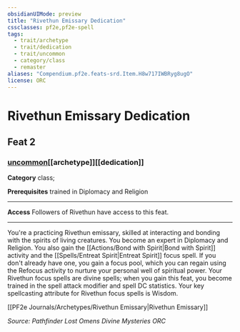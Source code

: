 ```yaml
---
obsidianUIMode: preview
title: "Rivethun Emissary Dedication"
cssclasses: pf2e,pf2e-spell
tags:
  - trait/archetype
  - trait/dedication
  - trait/uncommon
  - category/class
  - remaster
aliases: "Compendium.pf2e.feats-srd.Item.H8w717IWBRyg8ugO"
license: ORC
---
```

# Rivethun Emissary Dedication
## Feat 2
### [uncommon](uncommon "Uncommon Rarity Trait")[[archetype]][[dedication]]

**Category** class; 



**Prerequisites** trained in Diplomacy and Religion
* * *
**Access** Followers of Rivethun have access to this feat.

* * *

You're a practicing Rivethun emissary, skilled at interacting and bonding with the spirits of living creatures. You become an expert in Diplomacy and Religion. You also gain the [[Actions/Bond with Spirit|Bond with Spirit]] activity and the [[Spells/Entreat Spirit|Entreat Spirit]] focus spell. If you don't already have one, you gain a focus pool, which you can regain using the Refocus activity to nurture your personal well of spiritual power. Your Rivethun focus spells are divine spells; when you gain this feat, you become trained in the spell attack modifier and spell DC statistics. Your key spellcasting attribute for Rivethun focus spells is Wisdom.

[[PF2e Journals/Archetypes/Rivethun Emissary|Rivethun Emissary]]

*Source: Pathfinder Lost Omens Divine Mysteries*
*ORC*